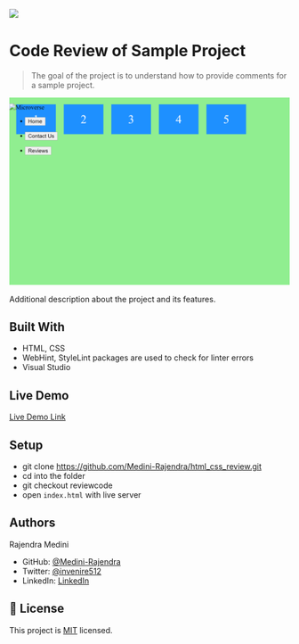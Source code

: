 ![](https://img.shields.io/badge/Microverse-blueviolet)

# Code Review of Sample Project

> The goal of the project is to understand how to provide comments for a sample project.

![screenshot](./2ndproject.png)

Additional description about the project and its features.

## Built With

- HTML, CSS
- WebHint, StyleLint packages are used to check for linter errors
- Visual Studio

## Live Demo

[Live Demo Link](https://medini-rajendra.github.io/html_css_review/)

## Setup 
- git clone https://github.com/Medini-Rajendra/html_css_review.git
- cd into the folder
- git checkout reviewcode
- open `index.html` with live server

## Authors
Rajendra Medini
- GitHub: [@Medini-Rajendra](https://github.com/Medini-Rajendra)
- Twitter: [@invenire512](https://twitter.com/invenire512)
- LinkedIn: [LinkedIn](https://www.linkedin.com/in/medinichaitanya/)

## 📝 License

This project is [MIT](./MIT.md) licensed.

